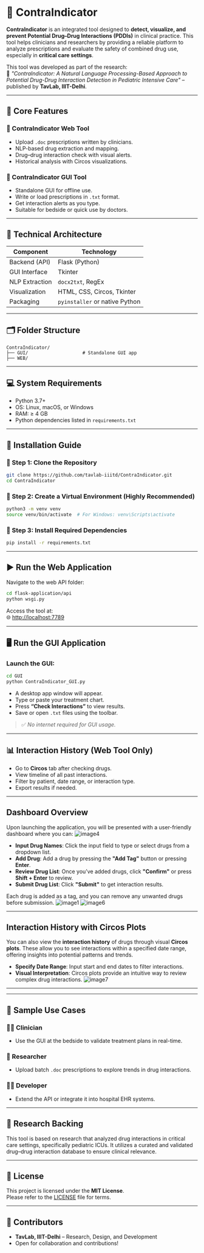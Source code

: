 # 🚨 **ContraIndicator**

**ContraIndicator** is an integrated tool designed to **detect, visualize, and prevent Potential Drug–Drug Interactions (PDDIs)** in clinical practice. This tool helps clinicians and researchers by providing a reliable platform to analyze prescriptions and evaluate the safety of combined drug use, especially in **critical care settings**.

This tool was developed as part of the research:  
📄 *"ContraIndicator: A Natural Language Processing-Based Approach to Potential Drug-Drug Interaction Detection in Pediatric Intensive Care"* – published by **TavLab, IIIT-Delhi**.

---

## 🌟 **Core Features**

### 🔹 ContraIndicator Web Tool
- Upload `.doc` prescriptions written by clinicians.
- NLP-based drug extraction and mapping.
- Drug–drug interaction check with visual alerts.
- Historical analysis with Circos visualizations.

### 🔹 ContraIndicator GUI Tool
- Standalone GUI for offline use.
- Write or load prescriptions in `.txt` format.
- Get interaction alerts as you type.
- Suitable for bedside or quick use by doctors.

---

## 🧠 **Technical Architecture**

| Component      | Technology        |
|----------------|------------------|
| Backend (API)  | Flask (Python)    |
| GUI Interface  | Tkinter           |
| NLP Extraction | `docx2txt`, RegEx |
| Visualization  | HTML, CSS, Circos, Tkinter |
| Packaging      | `pyinstaller` or native Python |

---

## 🗂️ Folder Structure

```
ContraIndicator/       
├── GUI/                    # Standalone GUI app
├── WEB/
```

---

## 💻 System Requirements

- Python 3.7+
- OS: Linux, macOS, or Windows
- RAM: ≥ 4 GB
- Python dependencies listed in `requirements.txt`

---

## 🧩 Installation Guide

### 🔸 Step 1: Clone the Repository

```bash
git clone https://github.com/tavlab-iiitd/ContraIndicator.git
cd ContraIndicator
```

### 🔸 Step 2: Create a Virtual Environment (Highly Recommended)

```bash
python3 -m venv venv
source venv/bin/activate  # For Windows: venv\Scripts\activate
```

### 🔸 Step 3: Install Required Dependencies

```bash
pip install -r requirements.txt
```

---

## ▶️ Run the Web Application

Navigate to the web API folder:

```bash
cd flask-application/api
python wsgi.py
```

Access the tool at:  
🌐 [http://localhost:7789](http://localhost:7789)

---

## 🖥️ Run the GUI Application

### Launch the GUI:
```bash
cd GUI
python ContraIndicator_GUI.py
```

- A desktop app window will appear.
- Type or paste your treatment chart.
- Press **“Check Interactions”** to view results.
- Save or open `.txt` files using the toolbar.

> ✅ *No internet required for GUI usage.*

---

## 📊 Interaction History (Web Tool Only)

- Go to **Circos** tab after checking drugs.
- View timeline of all past interactions.
- Filter by patient, date range, or interaction type.
- Export results if needed.

---

## **Dashboard Overview**

Upon launching the application, you will be presented with a user-friendly dashboard where you can:
![image4](https://github.com/user-attachments/assets/10f6d708-aee4-49fa-ab70-4a84640ea731)

- **Input Drug Names**: Click the input field to type or select drugs from a dropdown list.
- **Add Drug**: Add a drug by pressing the **"Add Tag"** button or pressing **Enter**.
- **Review Drug List**: Once you’ve added drugs, click **"Confirm"** or press **Shift + Enter** to review.
- **Submit Drug List**: Click **"Submit"** to get interaction results.

Each drug is added as a tag, and you can remove any unwanted drugs before submission.
![image1](https://github.com/user-attachments/assets/2983723f-2433-4e58-976a-08e345af751c)
![image6](https://github.com/user-attachments/assets/7bdd67d1-a7ab-4e0d-8b7d-a938f43bb6c2)

---

## **Interaction History with Circos Plots**

You can also view the **interaction history** of drugs through visual **Circos plots**. These allow you to see interactions within a specified date range, offering insights into potential patterns and trends.

- **Specify Date Range**: Input start and end dates to filter interactions.
- **Visual Interpretation**: Circos plots provide an intuitive way to review complex drug interactions.
![image7](https://github.com/user-attachments/assets/52bb3117-c5a8-470f-9326-bc8cc433cc9b)

---



---

## 🧪 Sample Use Cases

### 👩‍⚕️ Clinician
- Use the GUI at the bedside to validate treatment plans in real-time.

### 🧬 Researcher
- Upload batch `.doc` prescriptions to explore trends in drug interactions.

### 🧑‍💻 Developer
- Extend the API or integrate it into hospital EHR systems.

---

## 🔬 Research Backing

This tool is based on research that analyzed drug interactions in critical care settings, specifically pediatric ICUs. It utilizes a curated and validated drug–drug interaction database to ensure clinical relevance.

---

## 📄 License

This project is licensed under the **MIT License**.  
Please refer to the [LICENSE](LICENSE) file for terms.

---

## 👥 Contributors

- **TavLab, IIIT-Delhi** – Research, Design, and Development  
- Open for collaboration and contributions!

